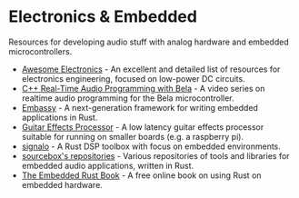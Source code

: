 # Electronics & Embedded

Resources for developing audio stuff with analog hardware and embedded microcontrollers.

- [Awesome Electronics](https://github.com/kitspace/awesome-electronics) - An excellent and detailed list of resources for electronics engineering, focused on low-power DC circuits.
- [C++ Real-Time Audio Programming with Bela](https://www.youtube.com/playlist?list=PLCrgFeG6pwQmdbB6l3ehC8oBBZbatVoz3) - A video series on realtime audio programming for the Bela microcontroller.
- [Embassy](https://github.com/embassy-rs/embassy) - A next-generation framework for writing embedded applications in Rust.
- [Guitar Effects Processor](https://github.com/Quinny/GuitarEffects) - A low latency guitar effects processor suitable for running on smaller boards (e.g. a raspberry pi).
- [signalo](https://github.com/signalo/signalo) - A Rust DSP toolbox with focus on embedded environments.
- [sourcebox's repositories](https://github.com/sourcebox?tab=repositories) - Various repositories of tools and libraries for embedded audio applications, written in Rust.
- [The Embedded Rust Book](https://docs.rust-embedded.org/book/) - A free online book on using Rust on embedded hardware.
